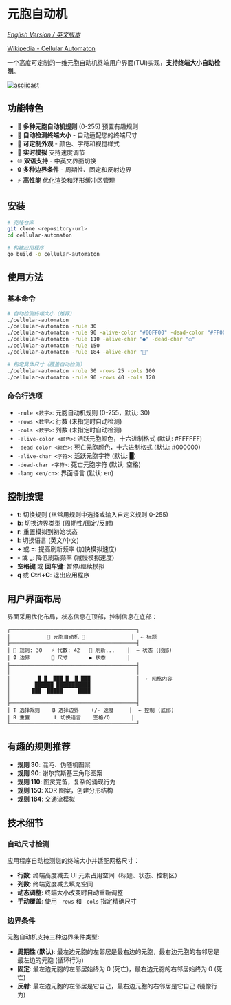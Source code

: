 # 元胞自动机

_[English Version / 英文版本](README.md)_

[Wikipedia - Cellular Automaton](https://en.wikipedia.org/wiki/Cellular_automaton)

一个高度可定制的一维元胞自动机终端用户界面(TUI)实现，**支持终端大小自动检测**。

[![asciicast](https://asciinema.org/a/723518.svg)](https://asciinema.org/a/723518)

## 功能特色

- 🧬 **多种元胞自动机规则** (0-255) 预置有趣规则
- 📐 **自动检测终端大小** - 自动适配您的终端尺寸
- 🎨 **可定制外观** - 颜色、字符和视觉样式
- 🔄 **实时模拟** 支持速度调节
- 🌐 **双语支持** - 中英文界面切换
- 🔒 **多种边界条件** - 周期性、固定和反射边界
- ⚡ **高性能** 优化渲染和环形缓冲区管理

## 安装

```bash
# 克隆仓库
git clone <repository-url>
cd cellular-automaton

# 构建应用程序
go build -o cellular-automaton
```

## 使用方法

### 基本命令

```bash
# 自动检测终端大小（推荐）
./cellular-automaton
./cellular-automaton -rule 30
./cellular-automaton -rule 90 -alive-color "#00FF00" -dead-color "#FF0000"
./cellular-automaton -rule 110 -alive-char "●" -dead-char "○"
./cellular-automaton -rule 150
./cellular-automaton -rule 184 -alive-char '🚗'

# 指定具体尺寸（覆盖自动检测）
./cellular-automaton -rule 30 -rows 25 -cols 100
./cellular-automaton -rule 90 -rows 40 -cols 120
```

### 命令行选项

- `-rule <数字>`: 元胞自动机规则 (0-255，默认: 30)
- `-rows <数字>`: 行数 (未指定时自动检测)
- `-cols <数字>`: 列数 (未指定时自动检测)
- `-alive-color <颜色>`: 活跃元胞颜色，十六进制格式 (默认: #FFFFFF)
- `-dead-color <颜色>`: 死亡元胞颜色，十六进制格式 (默认: #000000)
- `-alive-char <字符>`: 活跃元胞字符 (默认: █)
- `-dead-char <字符>`: 死亡元胞字符 (默认: 空格)
- `-lang <en/cn>`: 界面语言 (默认: en)

## 控制按键

- **t**: 切换规则 (从常用规则中选择或输入自定义规则 0-255)
- **b**: 切换边界类型 (周期性/固定/反射)
- **r**: 重置模拟到初始状态
- **l**: 切换语言 (英文/中文)
- **+** 或 **=**: 提高刷新频率 (加快模拟速度)
- **-** 或 **\_**: 降低刷新频率 (减慢模拟速度)
- **空格键** 或 **回车键**: 暂停/继续模拟
- **q** 或 **Ctrl+C**: 退出应用程序

## 用户界面布局

界面采用优化布局，状态信息在顶部，控制信息在底部：

```
┌─────────────────────────────────────────┐
│            🧬 元胞自动机 🧬               │  ← 标题
├─────────────────────────────────────────┤
│ 🧬 规则: 30   ⚡ 代数: 42   🔄 刷新...    │  ← 状态 (顶部)
│ 🔒 边界       📐 尺寸       ▶️ 状态       │
├─────────────────────────────────────────┤
│                                         │
│         █ █  ███ █  █ ███               │  ← 网格内容
│        ██████ ███████████               │
│       ███  █████     ████               │
│                                         │
├─────────────────────────────────────────┤
│ T 选择规则    B 选择边界    +/- 速度     │  ← 控制 (底部)
│ R 重置        L 切换语言    空格/Q       │
└─────────────────────────────────────────┘
```

## 有趣的规则推荐

- **规则 30**: 混沌、伪随机图案
- **规则 90**: 谢尔宾斯基三角形图案
- **规则 110**: 图灵完备，复杂的涌现行为
- **规则 150**: XOR 图案，创建分形结构
- **规则 184**: 交通流模拟

## 技术细节

### 自动尺寸检测

应用程序自动检测您的终端大小并适配网格尺寸：

- **行数**: 终端高度减去 UI 元素占用空间（标题、状态、控制区）
- **列数**: 终端宽度减去填充空间
- **动态调整**: 终端大小改变时自动重新调整
- **手动覆盖**: 使用 `-rows` 和 `-cols` 指定精确尺寸

### 边界条件

元胞自动机支持三种边界条件类型:

- **周期性 (默认)**: 最左边元胞的左邻居是最右边的元胞，最右边元胞的右邻居是最左边的元胞 (循环行为)
- **固定**: 最左边元胞的左邻居始终为 0 (死亡)，最右边元胞的右邻居始终为 0 (死亡)
- **反射**: 最左边元胞的左邻居是它自己，最右边元胞的右邻居是它自己 (镜像行为)
